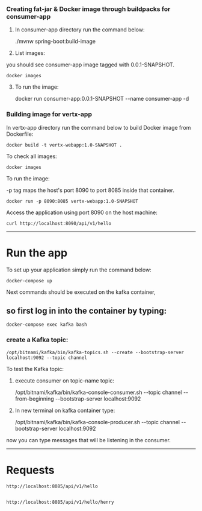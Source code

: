 ### Creating fat-jar & Docker image through buildpacks for consumer-app
1. In consumer-app directory run the command below:


    ./mvnw spring-boot:build-image

2. List images:

you should see consumer-app image tagged with 0.0.1-SNAPSHOT.


    docker images

3. To run the image:


    docker run consumer-app:0.0.1-SNAPSHOT --name consumer-app -d

### Building image for vertx-app 
In vertx-app directory run the command below to build Docker image from Dockerfile:

    docker build -t vertx-webapp:1.0-SNAPSHOT .

To check all images:

    docker images

To run the image:

-p tag maps the host's port 8090 to port 8085 inside that container.

    docker run -p 8090:8085 vertx-webapp:1.0-SNAPSHOT

Access the application using port 8090 on the host machine:

    curl http://localhost:8090/api/v1/hello 

---

# Run the app

To set up your application simply run the command below: 

    docker-compose up

Next commands should be executed on the kafka container, 
## so first log in into the container by typing:

    docker-compose exec kafka bash

### create a Kafka topic:
    
    /opt/bitnami/kafka/bin/kafka-topics.sh --create --bootstrap-server localhost:9092 --topic channel

To test the Kafka topic: 

1. execute consumer on topic-name topic:

    
    /opt/bitnami/kafka/bin/kafka-console-consumer.sh --topic channel --from-beginning --bootstrap-server localhost:9092


2. In new terminal on kafka container type:

    
    /opt/bitnami/kafka/bin/kafka-console-producer.sh --topic channel --bootstrap-server localhost:9092

now you can type messages that will be listening in the consumer. 

---

# Requests

    http://localhost:8085/api/v1/hello

    
    http://localhost:8085/api/v1/hello/henry





    
